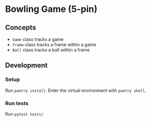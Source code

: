 # Bowling Game (5-pin) 

## Concepts

- `Game` class tracks a game
- `Frame` class tracks a frame within a game
- `Ball` class tracks a ball within a frame

## Development

### Setup

Run `poetry install`.
Enter the virtual environment with `poetry shell`.

### Run tests

Run `pytest tests/`